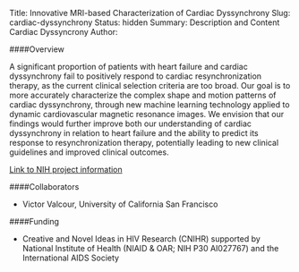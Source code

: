 Title: Innovative MRI-based Characterization of Cardiac Dyssynchrony
Slug: cardiac-dyssynchrony
Status: hidden
Summary: Description and Content Cardiac Dyssyncrony
Author:

####Overview

A significant proportion of patients with heart failure and cardiac dyssynchrony fail to positively respond to cardiac resynchronization therapy, as the current clinical selection criteria are too broad. Our goal is to more accurately characterize the complex shape and motion patterns of cardiac dyssynchrony, through new machine learning technology applied to dynamic cardiovascular magnetic resonance images. We envision that our findings would further improve both our understanding of cardiac dyssynchrony in relation to heart failure and the ability to predict its response to resynchronization therapy, potentially leading to new clinical guidelines and improved clinical outcomes.

[Link to NIH project information][heart]

####Collaborators

* Victor Valcour, University of California San Francisco

####Funding

* Creative and Novel Ideas in HIV Research (CNIHR) supported by National Institute of Health (NIAID & OAR; NIH P30 AI027767) and the International AIDS Society

[heart]: https://projectreporter.nih.gov/project_info_description.cfm?aid=9043186&icde=29856855